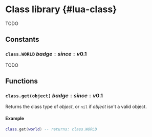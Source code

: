 # Class library {#lua-class}

TODO


## Constants

### `class.WORLD` $badge:since:v0.1$
TODO

## Functions

### `class.get(object)` $badge:since:v0.1$
Returns the class type of *object*, or `nil` if *object* isn't a valid object.

#### Example
```lua
class.get(world) -- returns: class.WORLD
```
